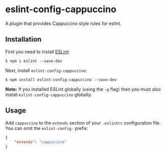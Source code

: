 eslint-config-cappuccino
========================

A plugin that provides Cappuccino style rules for eslint.


## Installation

First you need to install [ESLint](http://eslint.org):

```
$ npm i eslint --save-dev
```

Next, install `eslint-config-cappuccino`:

```
$ npm install eslint-config-cappuccino --save-dev
```

**Note:** If you installed ESLint globally (using the `-g` flag) then you must also install `eslint-config-cappuccino` globally.


## Usage

Add `cappuccino` to the `extends` section of your `.eslintrc` configuration file. You can omit the `eslint-config-` prefix:

```json
{
    "extends": "cappuccino"
}
```
